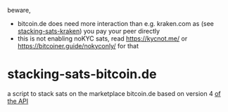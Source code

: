 beware,
* bitcoin.de does need more interaction than e.g. kraken.com as (see [stacking-sats-kraken](https://github.com/dennisreimann/stacking-sats-kraken)) you pay your peer directly
* this is not enabling noKYC sats, read https://kycnot.me/ or https://bitcoiner.guide/nokyconly/ for that

# stacking-sats-bitcoin.de
a script to stack sats on the marketplace bitcoin.de based on version 4 [of the API](https://www.bitcoin.de/de/api/tapi/doc)
